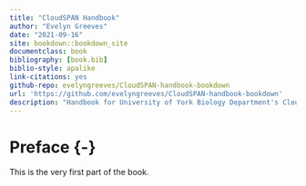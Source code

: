 ```yaml
--- 
title: "CloudSPAN Handbook"
author: "Evelyn Greeves"
date: "2021-09-16"
site: bookdown::bookdown_site
documentclass: book
bibliography: [book.bib]
biblio-style: apalike
link-citations: yes
github-repo: evelyngreeves/CloudSPAN-handbook-bookdown
url: 'https://github.com/evelyngreeves/CloudSPAN-handbook-bookdown'
description: "Handbook for University of York Biology Department's CloudSPAN project."
---
```


# Preface {-}

This is the very first part of the book.

